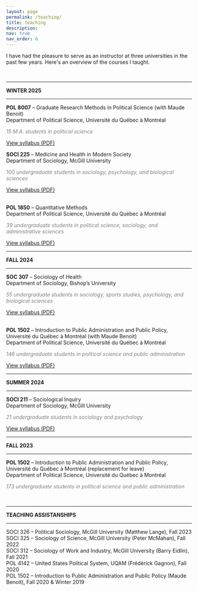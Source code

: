 ```yaml
---
layout: page
permalink: /teaching/
title: teaching
description:
nav: true
nav_order: 6
---
```


I have had the pleasure to serve as an instructor at three universities in the past few years. Here's an overview of the courses I taught.

<br>

<hr>
<b>WINTER 2025</b>
<hr>

<b>POL 8007</b> – Graduate Research Methods in Political Science (with Maude Benoit)<br>
Department of Political Science, Université du Québec à Montréal<br>

<p style="color: grey;"><i>15 M.A. students in political science</i></p>
<a href="https://raw.githubusercontent.com/GVLevesque/gvlevesque.github.io/d63b4c7237d5f39e41a28c20a212ebd7995b007b/assets/pdf/POL8007-31_H25_Levesque.pdf" target="_blank">View syllabus (PDF)</a>

<br>

<b>SOCI 225</b> – Medicine and Health in Modern Society<br>
Department of Sociology, McGill University<br>

<p style="color: grey;"><i>100 undergraduate students in sociology, psychology, and biological sciences</i></p>
<a href="assets/pdf/SOC225_H25_Levesque.pdf" target="_blank">View syllabus (PDF)</a><br>

<br>

<b>POL 1850</b> – Quantitative Methods<br>
Department of Political Science, Université du Québec à Montréal<br>

<p style="color: grey;"><i>39 undergraduate students in political science, sociology, and administrative sciences</i></p>
<a href="https://github.com/GVLevesque/assets/pdf/POL1850-20_H25_Levesque.pdf" target="_blank">View syllabus (PDF)</a><br>

<hr>
<b>FALL 2024</b>
<hr>

<b>SOC 307</b> – Sociology of Health<br>
Department of Sociology, Bishop’s University<br>

<p style="color: grey;"><i>55 undergraduate students in sociology, sports studies,  psychology, and biological sciences</i></p>
<a href="https://github.com/GVLevesque/assets/pdf/SOC307_F24_Levesque.pdf" target="_blank">View syllabus (PDF)</a><br>

<br>

<b>POL 1502</b> – Introduction to Public Administration and Public Policy, Université du Québec à Montréal (with Maude Benoit)<br>
Department of Political Science, Université du Québec à Montréal<br>

<p style="color: grey;"><i>146 undergraduate students in political science and public administration</i></p>
<a href="https://github.com/GVLevesque/assets/pdf/POL1502-10_A2024_BenoitLevesque.pdf" target="_blank">View syllabus (PDF)</a><br>

<hr>
<b>SUMMER 2024</b>
<hr>

<b>SOCI 211</b> – Sociological Inquiry<br>
Department of Sociology, McGill University<br>

<p style="color: grey;"><i>21 undergraduate students in sociology and psychology</i></p>
<a href="https://github.com/GVLevesque/assets/pdf/SOCI 211_S24_Levesque.pdf" target="_blank">View syllabus (PDF)</a><br>

<hr>
<b>FALL 2023</b>
<hr>

<b>POL 1502</b> – Introduction to Public Administration and Public Policy, Université du Québec à Montréal (replacement for leave)<br>
Department of Political Science, Université du Québec à Montréal<br>

<p style="color: grey;"><i>173 undergraduate students in political science and public administration</i></p>

<br>
<hr>
<b>TEACHING ASSISTANSHIPS</b>
<hr>

SOCI 326 – Political Sociology, McGill University (Matthew Lange), Fall 2023<br>
SOCI 325 – Sociology of Science, McGill University (Peter McMahan), Fall 2022<br>
SOCI 312 – Sociology of Work and Industry, McGill University (Barry Eidlin), Fall 2021<br>
POL 4142 – United States Political System, UQAM (Frédérick Gagnon), Fall 2020<br>
POL 1502 – Introduction to Public Administration and Public Policy (Maude Benoit), Fall 2020 & Winter 2019
